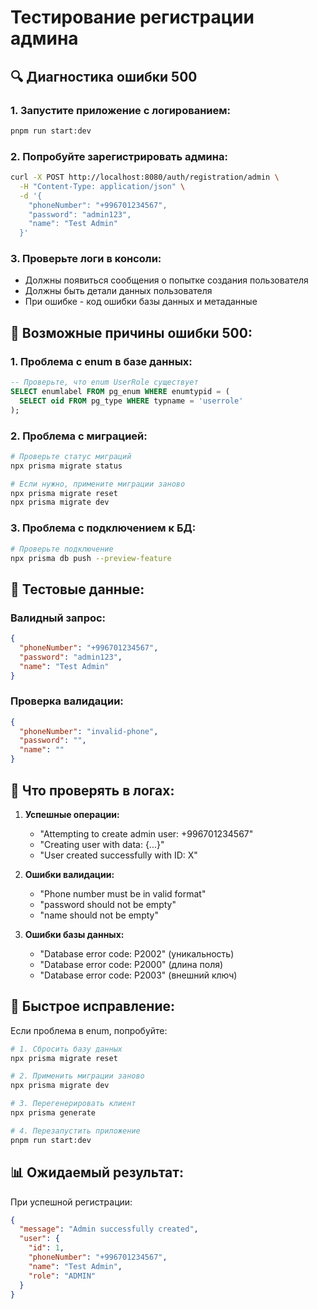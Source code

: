# Тестирование регистрации админа

## 🔍 Диагностика ошибки 500

### 1. Запустите приложение с логированием:
```bash
pnpm run start:dev
```

### 2. Попробуйте зарегистрировать админа:
```bash
curl -X POST http://localhost:8080/auth/registration/admin \
  -H "Content-Type: application/json" \
  -d '{
    "phoneNumber": "+996701234567",
    "password": "admin123",
    "name": "Test Admin"
  }'
```

### 3. Проверьте логи в консоли:
- Должны появиться сообщения о попытке создания пользователя
- Должны быть детали данных пользователя
- При ошибке - код ошибки базы данных и метаданные

## 🚨 Возможные причины ошибки 500:

### 1. **Проблема с enum в базе данных:**
```sql
-- Проверьте, что enum UserRole существует
SELECT enumlabel FROM pg_enum WHERE enumtypid = (
  SELECT oid FROM pg_type WHERE typname = 'userrole'
);
```

### 2. **Проблема с миграцией:**
```bash
# Проверьте статус миграций
npx prisma migrate status

# Если нужно, примените миграции заново
npx prisma migrate reset
npx prisma migrate dev
```

### 3. **Проблема с подключением к БД:**
```bash
# Проверьте подключение
npx prisma db push --preview-feature
```

## 🧪 Тестовые данные:

### Валидный запрос:
```json
{
  "phoneNumber": "+996701234567",
  "password": "admin123",
  "name": "Test Admin"
}
```

### Проверка валидации:
```json
{
  "phoneNumber": "invalid-phone",
  "password": "",
  "name": ""
}
```

## 📝 Что проверять в логах:

1. **Успешные операции:**
   - "Attempting to create admin user: +996701234567"
   - "Creating user with data: {...}"
   - "User created successfully with ID: X"

2. **Ошибки валидации:**
   - "Phone number must be in valid format"
   - "password should not be empty"
   - "name should not be empty"

3. **Ошибки базы данных:**
   - "Database error code: P2002" (уникальность)
   - "Database error code: P2000" (длина поля)
   - "Database error code: P2003" (внешний ключ)

## 🔧 Быстрое исправление:

Если проблема в enum, попробуйте:

```bash
# 1. Сбросить базу данных
npx prisma migrate reset

# 2. Применить миграции заново
npx prisma migrate dev

# 3. Перегенерировать клиент
npx prisma generate

# 4. Перезапустить приложение
pnpm run start:dev
```

## 📊 Ожидаемый результат:

При успешной регистрации:
```json
{
  "message": "Admin successfully created",
  "user": {
    "id": 1,
    "phoneNumber": "+996701234567",
    "name": "Test Admin",
    "role": "ADMIN"
  }
}
```
